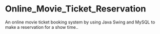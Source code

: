 # Online_Movie_Ticket_Reservation
An online movie ticket booking system by using Java Swing and MySQL to make a reservation for a show time..
